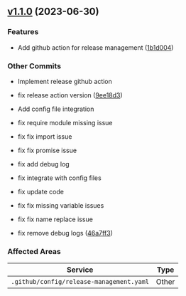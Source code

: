 
            
## [v1.1.0](https://github.com/respond-io/release-management-action/compare/v1.0.1...v1.1.0) (2023-06-30)

### Features

* Add github action for release management ([1b1d004](https://github.com/respond-io/release-management-action/commit/1b1d004ae8c73887c63072ce5f226be39a72fbaa))


### Other Commits

* Implement release github action

* fix  release action version ([9ee18d3](https://github.com/respond-io/release-management-action/commit/9ee18d36b1bc4efd34f54a98066bfabe3fafb00f))
* Add config file integration

* fix  require module missing issue

* fix  fix import issue

* fix  fix promise issue

* fix  add debug log

* fix  integrate with config files

* fix  update code

* fix  fix missing variable issues

* fix  fix name replace issue

* fix  remove debug logs ([46a7ff3](https://github.com/respond-io/release-management-action/commit/46a7ff3001f1aa09024203845cbbc9233d073852))

### Affected Areas
| **Service**        | **Type**                                         |
|--------------------|---------------------------------------------------------|
| `.github/config/release-management.yaml` | Other |


            
        